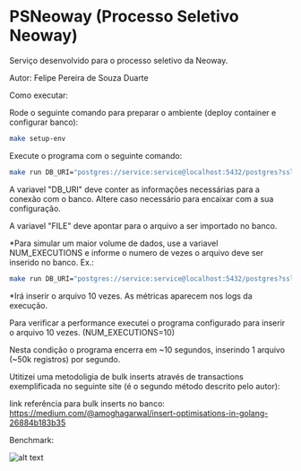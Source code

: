 # PSNeoway (Processo Seletivo Neoway)
Serviço desenvolvido para o processo seletivo da Neoway.

Autor: Felipe Pereira de Souza Duarte




Como executar:

Rode o seguinte comando para preparar o ambiente (deploy container e configurar banco):

```sh
make setup-env
```

Execute o programa com o seguinte comando:

```sh
make run DB_URI="postgres://service:service@localhost:5432/postgres?sslmode=disable" FILE="arquivoTeste/base_teste.txt"
```

A variavel "DB_URI" deve conter as informações necessárias para a conexão com o banco. Altere caso necessário para encaixar com a sua configuração.

A variavel "FILE" deve apontar para o arquivo a ser importado no banco.

*Para simular um maior volume de dados, use a variavel NUM_EXECUTIONS e informe o numero de vezes o arquivo deve ser inserido no banco. Ex.:

```sh
make run DB_URI="postgres://service:service@localhost:5432/postgres?sslmode=disable" FILE=arquivoTeste/base_teste.txt NUM_EXECUTIONS=10
```

*Irá inserir o arquivo 10 vezes. As métricas aparecem nos logs da execução.

Para verificar a performance executei o programa configurado para inserir o arquivo 10 vezes. (NUM_EXECUTIONS=10)

Nesta condição o programa encerra em ~10 segundos, inserindo 1 arquivo (~50k registros) por segundo.

Utitizei uma metodoligia de bulk inserts através de transactions exemplificada no seguinte site (é o segundo método descrito pelo autor):

link referência para bulk inserts no banco: https://medium.com/@amoghagarwal/insert-optimisations-in-golang-26884b183b35

Benchmark:

![alt text](https://github.com/felipedu/PSNeoway/blob/benchmark/benchmark20exec.png?raw=true "Benchmark")
